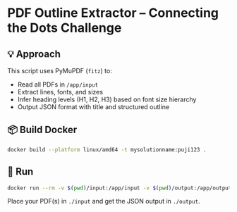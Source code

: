 # PDF Outline Extractor – Connecting the Dots Challenge

## 💡 Approach
This script uses PyMuPDF (`fitz`) to:
- Read all PDFs in `/app/input`
- Extract lines, fonts, and sizes
- Infer heading levels (H1, H2, H3) based on font size hierarchy
- Output JSON format with title and structured outline

## 📦 Build Docker
```bash
docker build --platform linux/amd64 -t mysolutionname:puji123 .
```

## 🚀 Run
```bash
docker run --rm -v $(pwd)/input:/app/input -v $(pwd)/output:/app/output --network none mysolutionname:puji123
```

Place your PDF(s) in `./input` and get the JSON output in `./output`.
